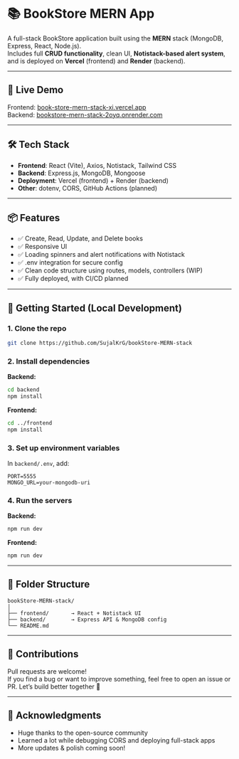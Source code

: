 
# 📚 BookStore MERN App

A full-stack BookStore application built using the **MERN** stack (MongoDB, Express, React, Node.js).  
Includes full **CRUD functionality**, clean UI, **Notistack-based alert system**, and is deployed on **Vercel** (frontend) and **Render** (backend).

---

## 🚀 Live Demo

Frontend: [book-store-mern-stack-xi.vercel.app](https://book-store-mern-stack-xi.vercel.app)  
Backend: [bookstore-mern-stack-2oyq.onrender.com](https://bookstore-mern-stack-2oyq.onrender.com)

---

## 🛠️ Tech Stack

- **Frontend**: React (Vite), Axios, Notistack, Tailwind CSS  
- **Backend**: Express.js, MongoDB, Mongoose  
- **Deployment**: Vercel (frontend) + Render (backend)  
- **Other**: dotenv, CORS, GitHub Actions (planned)

---

## 📦 Features

- ✅ Create, Read, Update, and Delete books  
- ✅ Responsive UI  
- ✅ Loading spinners and alert notifications with Notistack  
- ✅ .env integration for secure config  
- ✅ Clean code structure using routes, models, controllers (WIP)  
- ✅ Fully deployed, with CI/CD planned

---

## 🧪 Getting Started (Local Development)

### 1. Clone the repo
```bash
git clone https://github.com/SujalKrG/bookStore-MERN-stack
```

### 2. Install dependencies

**Backend:**
```bash
cd backend
npm install
```

**Frontend:**
```bash
cd ../frontend
npm install
```

### 3. Set up environment variables

In `backend/.env`, add:
```
PORT=5555
MONGO_URL=your-mongodb-uri
```

### 4. Run the servers

**Backend:**
```bash
npm run dev
```

**Frontend:**
```bash
npm run dev
```

---

## 📂 Folder Structure

```
bookStore-MERN-stack/
│
├── frontend/       → React + Notistack UI
├── backend/        → Express API & MongoDB config
└── README.md
```

---

## 🤝 Contributions

Pull requests are welcome!  
If you find a bug or want to improve something, feel free to open an issue or PR. Let’s build better together 💪

---

## 🙌 Acknowledgments

- Huge thanks to the open-source community
- Learned a lot while debugging CORS and deploying full-stack apps  
- More updates & polish coming soon!
